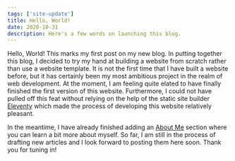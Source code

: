 ```yaml
---
tags: ['site-update']
title: Hello, World!
date: 2020-10-31
description: Here's a few words on launching this blog.
---
```


Hello, World! This marks my first post on my new blog. In putting together this blog, I decided to try my hand at building a website from scratch rather than use a website template. It is not the first time that I have built a website before, but it has certainly been my most ambitious project in the realm of web development. At the moment, I am feeling quite elated to have finally finished the first version of this website. Furthermore, I could not have pulled off this feat without relying on the help of the static site builder [Eleventy](https://www.11ty.dev/) which made the process of developing this website relatively pleasant.

In the meantime, I have already finished adding an [About Me](/about/) section where you can learn a bit more about myself. So far, I am still in the process of drafting new articles and I look forward to posting them here soon. Thank you for tuning in!
